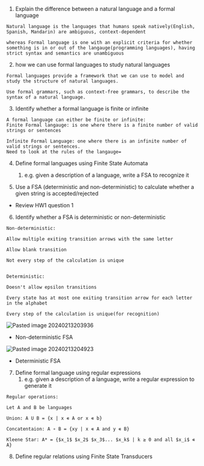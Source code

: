1) Explain the difference between a natural language and a formal language
```ad-note
Natural language is the languages that humans speak natively(English, Spanish, Mandarin) are ambiguous, context-dependent

whereas Formal language is one with an explicit criteria for whether something is in or out of the langauge(programming languages), having strict syntax and semantics are unambiguous 
```
2) how we can use formal languages to study natural languages
```ad-note
Formal languages provide a framework that we can use to model and study the structure of natural languages. 

Use formal grammars, such as context-free grammars, to describe the syntax of a natural language.
```

3) Identify whether a formal language is finite or infinite
```ad-note
A formal language can either be finite or infinite:
Finite Formal langauge: is one where there is a finite number of valid strings or sentences

Infinite Formal Language: one where there is an infinite number of valid strings or sentences.
Need to look at the rules of the langauge=
```

4) Define formal languages using Finite State Automata
	1) e.g. given a description of a language, write a FSA to recognize it

5) Use a FSA (deterministic and non-deterministic) to calculate whether a given string is accepted/rejected
- Review HW1 question 1

6) Identify whether a FSA is deterministic or non-deterministic
```ad-note
Non-deterministic:

Allow multiple exiting transition arrows with the same letter

Allow blank transition

Not every step of the calculation is unique


Deterministic:

Doesn't allow epsilon transitions

Every state has at most one exiting transition arrow for each letter in the alphabet 

Every step of the calculation is unique(for recognition)
```
![Pasted image 20240213203936](https://github.com/BatChest/Winter2024/assets/90287766/d9cac134-d249-40d0-98f2-4111b9a37188)
- Non-deterministic FSA


![Pasted image 20240213204923](https://github.com/BatChest/Winter2024/assets/90287766/fc9f20e6-547f-4119-9024-d3af2b0cf75d)
- Deterministic FSA

7) Define formal language using regular expressions
	1) e.g. given a description of a language, write a regular expression to generate it
```ad-note
Regular operations:

Let A and B be languages

Union: A U B = {x | x ∊ A or x ∊ b}

Concatentaion: A ∘ B = {xy | x ∊ A and y ∊ B}

Kleene Star: A* = {$x_1$ $x_2$ $x_3$... $x_k$ | k ≥ 0 and all $x_i$ ∊ A}
```

8) Define regular relations using Finite State Transducers
